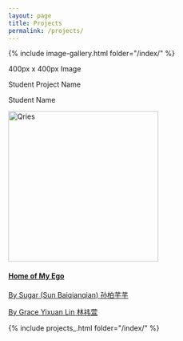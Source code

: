 ```yaml
---
layout: page
title: Projects
permalink: /projects/
---
```


{% include image-gallery.html folder="/index/" %}

400px x 400px Image

Student Project Name

Student Name

<a href="http://phi.archi/"><img alt="Qries" src="https://github.com/KeanMGC/2021fall3yr-studio/blob/25ddd2c527b444af96eb69da5728de851d10b922/MME.jpg" width="300" ><br>

#### [Home of My Ego](https://sunbaiqianqian.github.io/SunBaiqianqian-Portfolio/)
[By Sugar (Sun Baiqianqian) 孙柏芊芊](https://sunbaiqianqian.github.io/SunBaiqianqian-Portfolio/)
  
[By Grace Yixuan Lin 林祎萱](link)

[comment]: <> (please refer to _incluedes/projects_.html to add your photo)

{% include projects_.html folder="/index/" %}
